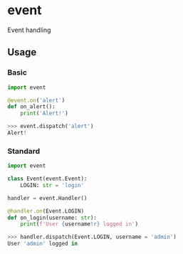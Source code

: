 # event
Event handling

## Usage

### Basic
```python
import event

@event.on('alert')
def on_alert():
    print('Alert!')
```

```python
>>> event.dispatch('alert')
Alert!
```

### Standard
```python
import event

class Event(event.Event):
    LOGIN: str = 'login'

handler = event.Handler()

@handler.on(Event.LOGIN)
def on_login(username: str):
    print(f'User {username!r} logged in')
```

```python
>>> handler.dispatch(Event.LOGIN, username = 'admin')
User 'admin' logged in
```
